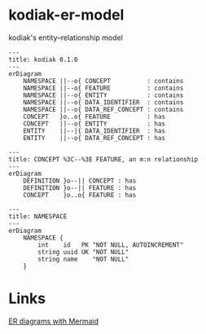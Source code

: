 # kodiak-er-model
kodiak's entity–relationship model

```mermaid
---
title: kodiak 0.1.0
---
erDiagram
    NAMESPACE ||--o{ CONCEPT          : contains
    NAMESPACE ||--o{ FEATURE          : contains
    NAMESPACE ||--o{ ENTITY           : contains
    NAMESPACE ||--o{ DATA_IDENTIFIER  : contains
    NAMESPACE ||--o{ DATA_REF_CONCEPT : contains
    CONCEPT   }o..o{ FEATURE          : has
    CONCEPT   ||--o{ ENTITY           : has
    ENTITY    ||--|{ DATA_IDENTIFIER  : has
    ENTITY    ||--o{ DATA_REF_CONCEPT : has
```

```mermaid
---
title: CONCEPT %3C--%3E FEATURE, an m:n relationship
---
erDiagram
    DEFINITION }o--|| CONCEPT : has
    DEFINITION }o--|| FEATURE : has
    CONCEPT    }o..o{ FEATURE : has
```

```mermaid
---
title: NAMESPACE
---
erDiagram
    NAMESPACE {
        int    id   PK "NOT NULL, AUTOINCREMENT"
        string uuid UK "NOT NULL"
        string name    "NOT NULL"
    }
```

# Links

[ER diagrams with Mermaid](https://mermaid.js.org/syntax/entityRelationshipDiagram.html)
